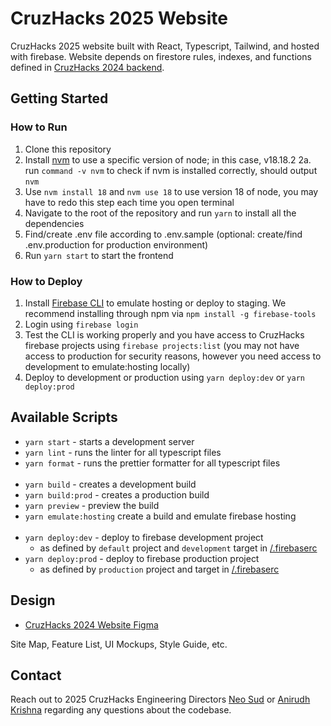 #  CruzHacks 2025 Website

CruzHacks 2025 website built with React, Typescript, Tailwind, and hosted with
firebase. Website depends on firestore rules, indexes, and functions defined in
[CruzHacks 2024 backend](https://github.com/CruzHacks/cruzhacks-2024-backend).

## Getting Started

### How to Run

1. Clone this repository
2. Install [nvm](https://github.com/nvm-sh/nvm) to use a specific version of
   node; in this case, v18.18.2
   2a. run `command -v nvm` to check if nvm is installed correctly, should output `nvm`
3. Use `nvm install 18` and `nvm use 18` to use version 18 of node, you may have
   to redo this step each time you open terminal
4. Navigate to the root of the repository and run `yarn` to install all the
   dependencies
5. Find/create .env file according to .env.sample (optional: create/find
   .env.production for production environment)
6. Run `yarn start` to start the frontend

### How to Deploy

1. Install [Firebase CLI](https://firebase.google.com/docs/cli) to emulate
   hosting or deploy to staging. We recommend installing through npm via `npm
install -g firebase-tools`
2. Login using `firebase login`
3. Test the CLI is working properly and you have access to CruzHacks firebase
   projects using `firebase projects:list` (you may not have access to production
   for security reasons, however you need access to development to emulate:hosting
   locally)
4. Deploy to development or production using `yarn deploy:dev` or `yarn
deploy:prod`

## Available Scripts

- `yarn start` - starts a development server
- `yarn lint` - runs the linter for all typescript files
- `yarn format` - runs the prettier formatter for all typescript files
  <br></br>
- `yarn build` - creates a development build
- `yarn build:prod` - creates a production build
- `yarn preview` - preview the build
- `yarn emulate:hosting` create a build and emulate firebase hosting
  <br></br>
- `yarn deploy:dev` - deploy to firebase development project
  - as defined by `default` project and `development` target in
    [/.firebaserc](/.firebaserc)
- `yarn deploy:prod` - deploy to firebase production project
  - as defined by `production` project and target in [/.firebaserc](/.firebaserc)

## Design

- [CruzHacks 2024 Website Figma](<https://www.figma.com/file/IXAajiFoWwcPU70DFs6hRt/2024-Website?type=design&node-id=2%3A2208&mode=design&t=JUGVyFxn8iTvM5LQ-1](https://www.figma.com/file/IXAajiFoWwcPU70DFs6hRt/2024-Website?type=design&t=JUGVyFxn8iTvM5LQ-6)https://www.figma.com/file/IXAajiFoWwcPU70DFs6hRt/2024-Website?type=design&t=JUGVyFxn8iTvM5LQ-6>)

Site Map, Feature List, UI Mockups, Style Guide, etc.

## Contact

Reach out to 2025 CruzHacks Engineering Directors
[Neo Sud](https://github.com/aneokin12) or [Anirudh Krishna](https://github.com/anikrish05) regarding any questions about the
codebase.
